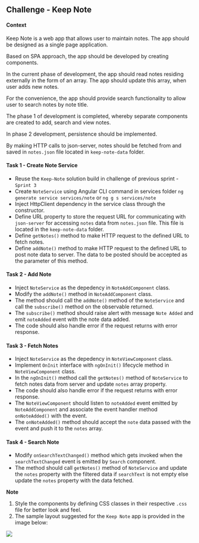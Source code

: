 ## Challenge - Keep Note

#### Context

Keep Note is a web app that allows user to maintain notes.  The app should be designed as a single page application.​

Based on SPA approach, the app should be developed by creating components.​

In the current phase of development, the app should read notes residing externally in the form of an array. The app should update this array, when user adds new notes.​

For the convenience, the app should provide search functionality to allow user to search notes by note title.​

The phase 1 of development is completed, whereby separate components are created to add, search and view notes.​

In phase 2 development, persistence should be implemented.​

By making HTTP calls to json-server, notes should be fetched from and saved in `notes.json` file located in `keep-note-data` folder.​

#### Task 1 - Create Note Service
- Reuse the `Keep-Note` solution build in challenge of previous sprint - `Sprint 3` 
- Create `NoteService` using Angular CLI command in services folder
    `ng generate service services/note` or `ng g s services/note`
- Inject HttpClient dependency in the service class through the constructor.
- Define URL property to store the request URL for communicating with `json-server` for accessing `notes` data from `notes.json` file. This file is located in the `keep-note-data` folder.
- Define `getNotes()` method to make HTTP request to the defined URL to fetch notes.
- Define `addNote()` method to make HTTP request to the defined URL to post note data to server. The data to be posted should be accepted as the parameter of this method.

#### Task 2 - Add Note
- Inject `NoteService` as the depedency in `NoteAddComponent` class.
- Modify the `addNote()` method in `NoteAddComponent` class.
- The method should call the `addNote()` method of the `NoteService` and call the `subscribe()` method on the observable returned.
- The `subscribe()` method should raise alert with message `Note Added` and emit `noteAdded` event with the note data added.
- The code should also handle error if the request returns with error response.

#### Task 3 - Fetch Notes
- Inject `NoteService` as the depedency in `NoteViewComponent` class.
- Implement `OnInit` interface with `ngOnInit()` lifecycle method in `NoteViewComponent` class.
- In the `ngOnInit()` method call the `getNotes()` method of `NoteService` to fetch notes data from server and update `notes` array property.
- The code should also handle error if the request returns with error response.
- The `NoteViewComponent` should listen to `noteAdded` event emitted by `NoteAddComponent` and associate the event handler method `onNoteAdded()` with the event.
- The `onNoteAdded()` method should accept the `note` data passed with the event and push it to the `notes` array.
 
#### Task 4 - Search Note
- Modify `onSearchTextChanged()` method which gets invoked when the `searchTextChanged` event is emitted by `Search` component.
- The method should call `getNotes()` method of `NoteService` and update the `notes` property with the filtered data if `searchText` is not empty else update the `notes` property with the data fetched.

**Note**
1. Style the components by defining CSS classes in their respective `.css` file for better look and feel.
2. The sample layout suggested for the `Keep Note` app is provided in the image below:

![](keep-note-app.jpg)

